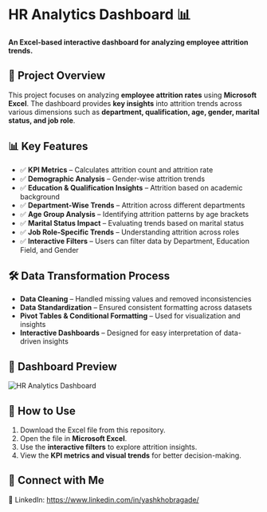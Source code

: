 # HR Analytics Dashboard 📊  
**An Excel-based interactive dashboard for analyzing employee attrition trends.**  

## 📌 Project Overview  
This project focuses on analyzing **employee attrition rates** using **Microsoft Excel**. The dashboard provides **key insights** into attrition trends across various dimensions such as **department, qualification, age, gender, marital status, and job role**.  

## 📊 Key Features  
- ✅ **KPI Metrics** – Calculates attrition count and attrition rate  
- ✅ **Demographic Analysis** – Gender-wise attrition trends  
- ✅ **Education & Qualification Insights** – Attrition based on academic background  
- ✅ **Department-Wise Trends** – Attrition across different departments  
- ✅ **Age Group Analysis** – Identifying attrition patterns by age brackets  
- ✅ **Marital Status Impact** – Evaluating trends based on marital status  
- ✅ **Job Role-Specific Trends** – Understanding attrition across roles  
- ✅ **Interactive Filters** – Users can filter data by Department, Education Field, and Gender  

## 🛠️ Data Transformation Process  
- **Data Cleaning** – Handled missing values and removed inconsistencies  
- **Data Standardization** – Ensured consistent formatting across datasets  
- **Pivot Tables & Conditional Formatting** – Used for visualization and insights  
- **Interactive Dashboards** – Designed for easy interpretation of data-driven insights
   
## 📸 Dashboard Preview  
![HR Analytics Dashboard]()


## 🚀 How to Use  
1. Download the Excel file from this repository.  
2. Open the file in **Microsoft Excel**.  
3. Use the **interactive filters** to explore attrition insights.  
4. View the **KPI metrics and visual trends** for better decision-making.  

## 🔗 Connect with Me  
🔗 LinkedIn: https://www.linkedin.com/in/yashkhobragade/
